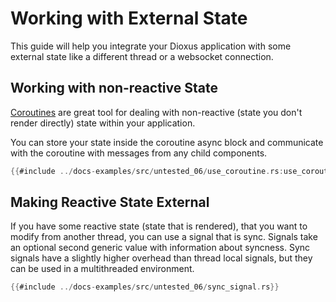 # Working with External State

This guide will help you integrate your Dioxus application with some external state like a different thread or a websocket connection.

## Working with non-reactive State

[Coroutines](../../../reference/use_coroutine.md) are great tool for dealing with non-reactive (state you don't render directly) state within your application.


You can store your state inside the coroutine async block and communicate with the coroutine with messages from any child components.

```rust
{{#include ../docs-examples/src/untested_06/use_coroutine.rs:use_coroutine}}
```

## Making Reactive State External

If you have some reactive state (state that is rendered), that you want to modify from another thread, you can use a signal that is sync. Signals take an optional second generic value with information about syncness. Sync signals have a slightly higher overhead than thread local signals, but they can be used in a multithreaded environment.

```rust
{{#include ../docs-examples/src/untested_06/sync_signal.rs}}
```
